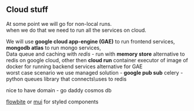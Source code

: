 ## Cloud stuff

At some point we will go for non-local runs. <br>
when we do that we need to run all the services on cloud.

We will use **google cloud app-engine (GAE)** to run frontend services,<br>
**mongodb atlas** to run mongo services,<br> 
Data queue and caching with *redis* - run with **memory store** alternative to redis on google cloud, other then **cloud run** container executor of image of docker for running backend services alternative for GAE  <br>
worst case scenario we use managed solution - **google pub sub**
celery - python queues library that connects\uses to redis 

nice to have 
domain - go daddy
cosmos db

[flowbite](https://flowbite-react.com/docs/getting-started/introduction)
or [mui](https://mui.com/material-ui/)
for styled components
